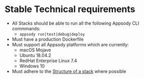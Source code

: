 # Stable Technical requirements

- All Stacks should be able to run all the following Appsody CLI commmands:
    - `appsody run|test|debug|deploy`
- Must have a production Dockerfile
- Must support all Appsody platforms which are currently:
    - macOS Mojave
    - Ubuntu 18.04.2
    - RedHat Enterprise Linux 7.4
    - Windows 10
- Must adhere to the [Structure of a stack](docs/stacks/stack-structure.md) where possible